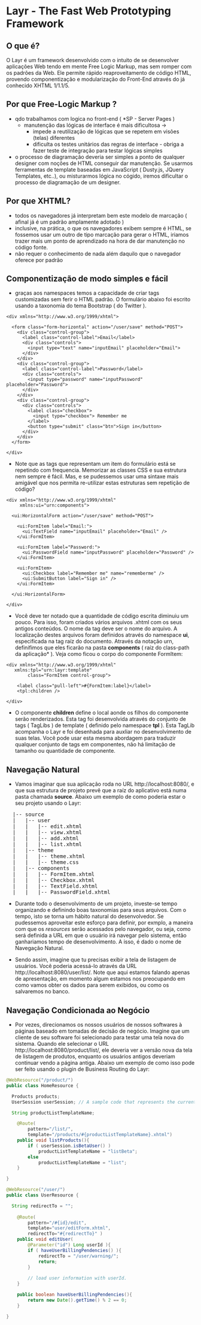 # Layr - The Fast Web Prototyping Framework

## O que é?

O Layr é um framework desenvolvido com o intuito de se desenvolver aplicações Web tendo em mente
Free Logic Markup, mas sem romper com os padrões da Web. Ele permite rápido reaproveitamento de
código HTML, provendo componentização e modularização do Front-End através do já conhecido XHTML 1/1.1/5.

## Por que Free-Logic Markup ?

 - qdo trabalhamos com logica no front-end ( *SP - Server Pages )
   - manutenção das lógicas de interface é mais dificultosa ->
      - impede a reutilização de lógicas que se repetem em visões (telas) diferentes
      - dificulta os testes unitários das regras de interface - obriga a fazer teste de integração para testar
        lógicas simples
 - o processo de diagramação deveria ser simples a ponto de qualquer designer com noções de HTML conseguir dar
   manutenção. Se usarmos ferramentas de template baseadas em JavaScript ( Dusty.js, JQuery Templates, etc..),
   ou misturarmos lógica no cógido, iremos dificultar o processo de diagramação de um designer.

## Por que XHTML?

 - todos os navegadores já interpretam bem este modelo de marcação ( afinal já é um padrão amplamente adotado )
 - inclusive, na prática, o que os navegadores exibem sempre é HTML, se fossemos usar um outro de tipo marcação para
   gerar o HTML, iriamos trazer mais um ponto de aprendizado na hora de dar manutenção no código fonte.
 - não requer o conhecimento de nada além daquilo que o navegador oferece por padrão

## Componentização de modo simples e fácil

 - graças aos namespaces temos a capacidade de criar tags customizadas sem ferir o HTML padrão. O formulário
   abaixo foi escrito usando a taxonomia do tema Bootstrap ( do Twitter ).

```xhtml
<div xmlns="http://www.w3.org/1999/xhtml">

  <form class="form-horizontal" action="/user/save" method="POST">
    <div class="control-group">
      <label class="control-label">Email</label>
      <div class="controls">
        <input type="text" name="inputEmail" placeholder="Email">
      </div>
    </div>
    <div class="control-group">
      <label class="control-label">Password</label>
      <div class="controls">
        <input type="password" name="inputPassword" placeholder="Password">
      </div>
    </div>
    <div class="control-group">
      <div class="controls">
        <label class="checkbox">
          <input type="checkbox"> Remember me
        </label>
        <button type="submit" class="btn">Sign in</button>
      </div>
    </div>
  </form>

</div>
```

 - Note que as tags que representam um item do formulário está se repetindo com frequencia. Memorizar
   as classes CSS e sua estrutura nem sempre é fácil. Mas, e se pudessemos usar uma sintaxe mais amigável
   que nos permita re-utilizar estas estruturas sem repetição de código?

```xhtml
<div xmlns="http://www.w3.org/1999/xhtml"
     xmlns:ui="urn:components">

  <ui:HorizontalForm action="/user/save" method="POST">

    <ui:FormItem label="Email:">
      <ui:TextField name="inputEmail" placeholder="Email" />
    </ui:FormItem>

    <ui:FormItem label="Password:">
      <ui:PasswordField name="inputPassword" placeholder="Password" />
    </ui:FormItem>

    <ui:FormItem>
      <ui:Checkbox label="Remember me" name="rememberme" />
      <ui:SubmitButton label="Sign in" />
    </ui:FormItem>

  </ui:HorizontalForm>

</div>
```

 - Você deve ter notado que a quantidade de código escrita diminuiu um pouco. Para isso, foram criados
   vários arquivos .xhtml com os seus antigos conteúdos. O nome da tag deve ser o nome do arquivo. A
   localização destes arquivos foram definidos através do namespace **ui**, especificada na tag raíz do
   documento. Através da notação urn, definifimos que eles ficarão na pasta **components** ( raíz do
   class-path da aplicação* ). Veja como ficou o corpo do componente FormItem:

```xhtml
<div xmlns="http://www.w3.org/1999/xhtml"
   xmlns:tpl="urn:layr:template"
		class="FormItem control-group">

	<label class="pull-left">#{FormItem:label}</label>
	<tpl:children />

</div>
```

 - O componente **children** define o local aonde os filhos do componente serão renderizados. Esta
   tag foi desenvolvida através do conjunto de tags ( TagLibs ) de template ( definido pelo namespace
   **tpl** ). Esta TagLib acompanha o Layr e foi desenhada para auxliar no desenvolvimento de suas
   telas. Você pode usar esta mesma abordagem para traduzir qualquer conjunto de tags em componentes,
   não há limitação de tamanho ou quantidade de componente.

## Navegação Natural

 - Vamos imaginar que sua aplicação roda no URL http://localhost:8080/, e que sua estrutura de projeto
   prevê que a raíz do aplicativo está numa pasta chamada **source**. Abaixo um exemplo de como poderia
   estar o seu projeto usando o Layr:

<pre>
  |-- source
  |   |-- user
  |   |   |-- edit.xhtml
  |   |   |-- view.xhtml
  |   |   |-- add.xhtml
  |   |   |-- list.xhtml
  |   |-- theme
  |   |   |-- theme.xhtml
  |   |   |-- theme.css
  |   |-- components
  |   |   |-- FormItem.xhtml
  |   |   |-- Checkbox.xhtml
  |   |   |-- TextField.xhtml
  |   |   |-- PasswordField.xhtml
</pre>

 - Durante todo o desenvolvimento de um projeto, investe-se tempo organizando e definindo boas taxonomias
   para seus arquivos. Com o tempo, isto se torna um hábito natural do desenvolvedor. Se pudessemos aproveitar
   este esforço para definir, por exmplo, a maneira com que os _resources_ serão acessados pelo navegador,
   ou seja, como será definida a URL em que o usuário irá navegar pelo sistema, então ganhariamos tempo de
   desenvolvimento. A isso, é dado o nome de Navegação Natural.

 - Sendo assim, imagine que tu precisas exibir a tela de listagem de usuários. Você poderia acessá-lo através da URL
   http://localhost:8080/user/list/. Note que aqui estamos falando apenas de apresentação, em momento algum estamos
   nos preocupando em como vamos obter os dados para serem exibidos, ou como os salvaremos no banco.

## Navegação Condicionada ao Negócio

 - Por vezes, direcionamos os nossos usuários de nossos softwares à páginas baseado em tomadas de decisão de negócio.
   Imagine que um cliente de seu software foi selecionado para testar uma tela nova do sistema. Quando ele selecionar
   o URL http://localhost:8080/product/list/, ele deveria ver a versão nova da tela de listagem de produtos, enquanto
   os usuários antigos deveriam continuar vendo a página antiga. Abaixo um exemplo de como isso pode ser feito usando
   o plugin de Business Routing do Layr:

```java
@WebResource("/product/")
public class HomeResource {

  Products products;
  UserSession userSession; // A sample code that represents the current logged in user

  String productListTemplateName;

	@Route(
		pattern="/list/",
		template="/products/#{productListTemplateName}.xhtml")
	public void listProducts(){
		if ( userSession.isBetaUser() )
			productListTemplateName = "listBeta";
		else
			productListTemplateName = "list";
	}

}
```

```java
@WebResource("/user/")
public class UserResource {

  String redirectTo = "";
	
	@Route(
		pattern="/#{id}/edit",
		template="user/editForm.xhtml",
		redirectTo="#{redirectTo}" )
	public void editUser(
		@Parameter("id") Long userId ){
		if ( haveUserBillingPendencies() ){
			redirectTo = "/user/warning/";
			return;
		}
		
		// load user information with userId.
	}

	public boolean haveUserBillingPendencies(){
		return new Date().getTime() % 2 == 0;
	}

}
```
